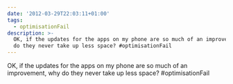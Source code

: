 ```yaml
---
date: '2012-03-29T22:03:11+01:00'
tags:
  - optimisationFail
description: >-
  OK, if the updates for the apps on my phone are so much of an improvement, why
  do they never take up less space? #optimisationFail
---
```

OK, if the updates for the apps on my phone are so much of an improvement, why do they never take up less space? #optimisationFail
